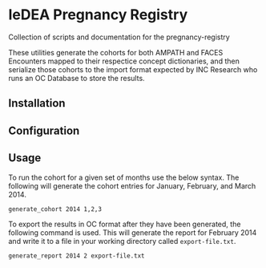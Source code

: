 IeDEA Pregnancy Registry
========================

Collection of scripts and documentation for the pregnancy-registry

These utilities generate the cohorts for both AMPATH and FACES Encounters mapped
to their respectice concept dictionaries, and then serialize those cohorts to
the import format expected by INC Research who runs an OC Database to store the
results.

## Installation

## Configuration

## Usage

To run the cohort for a given set of months use the below syntax. The following
will generate the cohort entries for January, February, and March 2014.

```
generate_cohort 2014 1,2,3
```

To export the results in OC format after they have been generated, the following
command is used. This will generate the report for February 2014 and write it 
to a file in your working directory called `export-file.txt`.

```
generate_report 2014 2 export-file.txt
```
